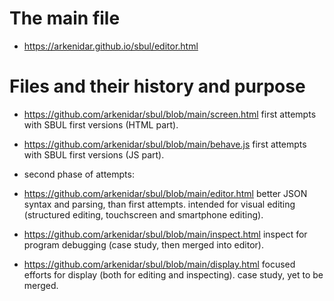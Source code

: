 # The main file
- https://arkenidar.github.io/sbul/editor.html

# Files and their history and purpose
- https://github.com/arkenidar/sbul/blob/main/screen.html first attempts with SBUL first versions (HTML part).
- https://github.com/arkenidar/sbul/blob/main/behave.js first attempts with SBUL first versions (JS part).

- second phase of attempts:
- https://github.com/arkenidar/sbul/blob/main/editor.html better JSON syntax and parsing, than first attempts. intended for visual editing (structured editing, touchscreen and smartphone editing).
- https://github.com/arkenidar/sbul/blob/main/inspect.html inspect for program debugging (case study, then merged into editor).
- https://github.com/arkenidar/sbul/blob/main/display.html focused efforts for display (both for editing and inspecting). case study, yet to be merged.
